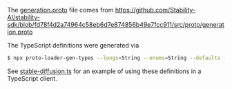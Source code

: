 The [generation.proto](./generation.proto) file comes from https://github.com/Stability-AI/stability-sdk/blob/fd78f4d2a74964c58eb6d7e874856b49e7fcc911/src/proto/generation.proto

The TypeScript definitions were generated via

```sh
$ npx proto-loader-gen-types --longs=String --enums=String --defaults --oneofs --grpcLib=@grpc/grpc-js --outDir=proto/ generation.proto
```

See [stable-diffusion.ts](../src/stable-diffusion.ts) for an example of using these definitions in a TypeScript client.
